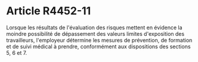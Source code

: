 # Article R4452-11

Lorsque les résultats de l'évaluation des risques mettent en évidence la moindre possibilité de dépassement des valeurs limites d'exposition des travailleurs, l'employeur détermine les mesures de prévention, de formation et de suivi médical à prendre, conformément aux dispositions des sections 5, 6 et 7.